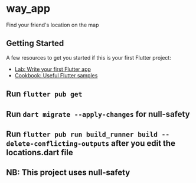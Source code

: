 # way_app

Find your friend's location on the map

## Getting Started

A few resources to get you started if this is your first Flutter project:
- [Lab: Write your first Flutter app](https://flutter.dev/docs/get-started/codelab)
- [Cookbook: Useful Flutter samples](https://flutter.dev/docs/cookbook)

## Run `flutter pub get`
## Run `dart migrate --apply-changes` for null-safety 
## Run `flutter pub run build_runner build --delete-conflicting-outputs` after you edit the locations.dart file

## NB: This project uses null-safety
